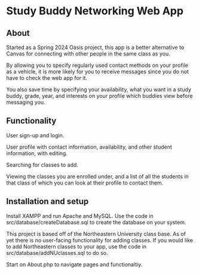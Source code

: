 # Study Buddy Networking Web App

## About
Started as a Spring 2024 Oasis project, this app is a better alternative to Canvas for connecting with other people in the same class as you.  

By allowing you to specify regularly used contact methods on your profile as a vehicle, it is more likely for you to receive messages since you do not have to check the web app for it. 

You also save time by specifying your availability, what you want in a study buddy, grade, year, and interests on your profile which buddies view before messaging you. 

## Functionality
User sign-up and login. 

User profile with contact information, availability, and other student information, with editing.

Searching for classes to add.

Viewing the classes you are enrolled under, and a list of all the students in that class of which you can look at their profile to contact them.

## Installation and setup
Install XAMPP and run Apache and MySQL.
Use the code in src/database/createDatabase.sql to create the database on your system.

This project is based off of the Northeastern University class base. As of yet there is no user-facing functionality for adding classes. 
If you would like to add Northeastern classes to your app, use the code in src/database/addNUclasses.sql to do so.

Start on About.php to navigate pages and functionaltiy. 

